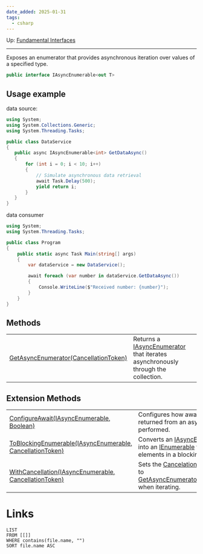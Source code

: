```yaml
---
date_added: 2025-01-31
tags:
  - csharp
---
```

Up: [Fundamental Interfaces](Fundamental%20Interfaces.md)
___
 Exposes an enumerator that provides asynchronous iteration over values of a specified type.
  ```csharp
 public interface IAsyncEnumerable<out T>
 ```

## Usage example

data source:
 ```csharp
 using System;
using System.Collections.Generic;
using System.Threading.Tasks;

public class DataService
{
    public async IAsyncEnumerable<int> GetDataAsync()
    {
        for (int i = 0; i < 10; i++)
        {
            // Simulate asynchronous data retrieval
            await Task.Delay(500);
            yield return i;
        }
    }
}
 ```
data consumer
```cs
using System;
using System.Threading.Tasks;

public class Program
{
    public static async Task Main(string[] args)
    {
        var dataService = new DataService();

        await foreach (var number in dataService.GetDataAsync())
        {
            Console.WriteLine($"Received number: {number}");
        }
    }
}
```
## Methods

|                                                                                                                                                                                                                                                                          |                                                                                                        |
| ------------------------------------------------------------------------------------------------------------------------------------------------------------------------------------------------------------------------------------------------------------------------ | ------------------------------------------------------------------------------------------------------ |
| [GetAsyncEnumerator(CancellationToken)](https://learn.microsoft.com/en-us/dotnet/api/system.collections.generic.iasyncenumerable-1.getasyncenumerator?view=net-9.0#system-collections-generic-iasyncenumerable-1-getasyncenumerator(system-threading-cancellationtoken)) | Returns a [IAsyncEnumerator](IAsyncEnumerator.md) that iterates asynchronously through the collection. |

## Extension Methods

|                                                                                                                                                                                                                                                                                                                                                                          |                                                                                                                                                                                                                                                                                                                                                               |
| ------------------------------------------------------------------------------------------------------------------------------------------------------------------------------------------------------------------------------------------------------------------------------------------------------------------------------------------------------------------------ | ------------------------------------------------------------------------------------------------------------------------------------------------------------------------------------------------------------------------------------------------------------------------------------------------------------------------------------------------------------- |
| [ConfigureAwait<T>(IAsyncEnumerable<T>, Boolean)](https://learn.microsoft.com/en-us/dotnet/api/system.threading.tasks.taskasyncenumerableextensions.configureawait?view=net-9.0#system-threading-tasks-taskasyncenumerableextensions-configureawait-1(system-collections-generic-iasyncenumerable((-0))-system-boolean))                                                 | Configures how awaits on the tasks returned from an async iteration will be performed.                                                                                                                                                                                                                                                                        |
| [ToBlockingEnumerable<T>(IAsyncEnumerable<T>, CancellationToken)](https://learn.microsoft.com/en-us/dotnet/api/system.threading.tasks.taskasyncenumerableextensions.toblockingenumerable?view=net-9.0#system-threading-tasks-taskasyncenumerableextensions-toblockingenumerable-1(system-collections-generic-iasyncenumerable((-0))-system-threading-cancellationtoken)) | Converts an [IAsyncEnumerable<T>](https://learn.microsoft.com/en-us/dotnet/api/system.collections.generic.iasyncenumerable-1?view=net-9.0) instance into an [IEnumerable](IEnumerable.md) that enumerates elements in a blocking manner.                                                                                                                      |
| [WithCancellation<T>(IAsyncEnumerable<T>, CancellationToken)](https://learn.microsoft.com/en-us/dotnet/api/system.threading.tasks.taskasyncenumerableextensions.withcancellation?view=net-9.0#system-threading-tasks-taskasyncenumerableextensions-withcancellation-1(system-collections-generic-iasyncenumerable((-0))-system-threading-cancellationtoken))             | Sets the [Cancelation Token](Cancelation%20Token.md) to be passed to [GetAsyncEnumerator(CancellationToken)](https://learn.microsoft.com/en-us/dotnet/api/system.collections.generic.iasyncenumerable-1.getasyncenumerator?view=net-9.0#system-collections-generic-iasyncenumerable-1-getasyncenumerator(system-threading-cancellationtoken)) when iterating. |
# Links
```dataview
LIST
FROM [[]]
WHERE contains(file.name, "")
SORT file.name ASC
```
